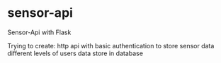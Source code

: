 # sensor-api
Sensor-Api with Flask

Trying to create:
  http api with basic authentication to store sensor data
  different levels of users
  data store in database
